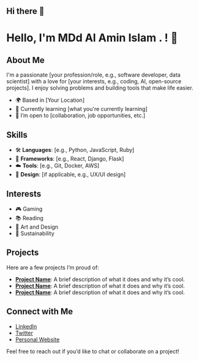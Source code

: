 ## Hi there 👋

<!--
**alamin601078/alamin601078** is a ✨ _special_ ✨ repository because its `README.md` (this file) appears on your GitHub profile.

Here are some ideas to get you started:

- 🔭 I’m currently working on ...
- 🌱 I’m currently learning ...
- 👯 I’m looking to collaborate on ...
- 🤔 I’m looking for help with ...
- 💬 Ask me about ...
- 📫 How to reach me: ...
- 😄 Pronouns: ...
- ⚡ Fun fact: ...
-->
# Hello, I'm MDd Al Amin Islam .  ! 👋

## About Me
I'm a passionate [your profession/role, e.g., software developer, data scientist] with a love for [your interests, e.g., coding, AI, open-source projects]. I enjoy solving problems and building tools that make life easier.

- 🌍 Based in [Your Location]
- 🌱 Currently learning [what you're currently learning]
- 💼 I’m open to [collaboration, job opportunities, etc.]

## Skills
- 🛠️ **Languages**: [e.g., Python, JavaScript, Ruby]
- 🔧 **Frameworks**: [e.g., React, Django, Flask]
- ☁️ **Tools**: [e.g., Git, Docker, AWS]
- 🎨 **Design**: [if applicable, e.g., UX/UI design]

## Interests
- 🎮 Gaming
- 📚 Reading
- 🎨 Art and Design
- 🌱 Sustainability

## Projects
Here are a few projects I’m proud of:

- [**Project Name**](link-to-your-project): A brief description of what it does and why it’s cool.
- [**Project Name**](link-to-your-project): A brief description of what it does and why it’s cool.
- [**Project Name**](link-to-your-project): A brief description of what it does and why it’s cool.

## Connect with Me
- [LinkedIn](your-linkedin-profile)
- [Twitter](your-twitter-handle)
- [Personal Website](your-website-link)

Feel free to reach out if you’d like to chat or collaborate on a project!
